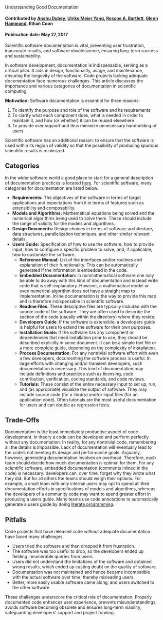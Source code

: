  Understanding Good Documentation

#### Contributed by [Anshu Dubey](https://github.com/adubey64), [Ulrike Meier Yang](https://github.com/ulrikeyang), [Roscoe A. Bartlett](https://github.com/bartlettroscoe), [Glenn Hammond](https://github.com/ghammond86), Ethan Coon

#### Publication date: May 27, 2017

<!-- deck start -->
Scientific software documentation is vital, preventing user frustration, inaccurate results, and software obsolescence, ensuring long-term success and  sustainability.
<!-- deck end -->

In software development, documentation is indispensable, serving as a critical pillar. It aids in design, functionality, usage, and maintenance, ensuring the longevity of the software. Code projects lacking adequate documentation face numerous challenges. This article discusses the importance and various categories of documentation in scientific computing.

**Motivation:** Software documentation is essential for three reasons:
  1. To identify the purpose and role of the software and its requirements
  2. To clarify what each component does, what is needed in order to maintain it, and how (or whether) it can be reused elsewhere
  3. To provide user support and thus minimize unnecessary handholding of users

Scientific software has an additional reason: to ensure that the software is used within its region
of validity so that the possibility of producing spurious scientific results is minimized.

## Categories
  In the wider software world a good place to start for a general description of documentation practices is located [here](https://en.wikipedia.org/wiki/Software_documentation). For scientific software, many categories for documentation are listed below.<br>
* **Requirements:** The objectives of the software in terms of target applications and
expectations from it in terms of features such as extensibility and composability.
* **Models and Algorithms:** Mathematical equations being solved and the numerical
algorithms being used to solve them. These should include the range of validity for the
models and algorithms.
* **Design Documents:** Design choices in terms of software architecture, data structures,
parallelization techniques, and other similar relevant details.
* **Users Guide:** Specification of how to use the software, how to provide input, how to
configure a specific problem to solve, and, if applicable, how to customize the software.
  * **Reference Manual:** List of the interfaces and/or routines and explanation of their
functionality. This can be automatically generated if the information is embedded in the
code.
  * **Embedded Documentation:** In nonmathematical software one may be able to do away
with this kind of documentation and instead write code that is self-explanatory.
However, a mathematical model or even numerical algorithm does not have a straight map to
implementation. Inline documentation is the way to provide this map and is therefore
indispensable in scientific software.
  * **Readme Files:** These descriptive files are typically included with the source code of the software. They are often used to describe the section of the code (usually within the directory) where they reside.
  * **Developers Guide:** If the software is extensible, a developers guide is helpful for users to extend the software for their own purposes.
  * **Installation Guide:** If the software has any component or dependencies that need installation prior to use, they should be described explicitly in some document. It can be a simple text file or a more complete guide, depending on the complexity of installation.
  * **Process Documentation:** For any nontrivial software effort with even a few developers,
documenting the software process is useful. In large efforts with changing and/or transient developers, such documentation is necessary. This kind of documentation may include definitions and practices such as licensing, code contribution, verification, coding standards, and code reviews.
  * **Tutorials:** These consist of the entire necessary input to set up, run, and (as
appropriate) visualize the output of software. They may include source code (for a
library) and/or input files (for an application code). Often tutorials are the most useful
documentation for users and can double as regression tests.<br>

## Trade-Offs
Documentation is the least immediately productive aspect of code development. In
theory a code can be developed and perform perfectly without any documentation. In reality, for
any nontrivial code, remembering all the details is impossible. Lack of documentation will
eventually lead to the code’s not meeting its design and performance goals. Arguably, however,
generating documentation involves an overhead. Therefore, each team should decide how
much documentation is optimal for them. For any scientific software, embedded documentation
(comments inlined in the code) is necessary: developers can, over time, forget why they wrote
what they did. But for all others the teams should weigh their options. For example, a small
team with only internal users may opt to spend all their documentation efforts in specifications of
models and algorithms, whereas the developers of a community code may want to spend
greater effort in producing a users guide. Many teams use code annotations to automatically
generate a users guide by doing [literate programming](https://www-cs-faculty.stanford.edu/~knuth/lp.html).

## Pitfalls
Code projects that have released code without adequate documentation have faced
many challenges.
* Users tried the software and then dropped it from frustration.
* The software was too useful to drop, so the developers ended up fielding innumerable
queries from users.
* Users did not understand the limitations of the software and obtained wrong results,
which ended up casting doubt on the quality of software.
* Documentation was not maintained and hence became incompatible with the actual
software over time, thereby misleading users.
* Better, more easily usable software came along, and users switched to the other
software.

These challenges underscore the critical role of documentation. Properly documented code enhances user experience, prevents misunderstandings, avoids software becoming obsolete and ensures long-term viability, safeguarding developers' support and project funding.

<!---
Publish: yes
Pinned: no
Track: how to
Topics: documentation
--->









